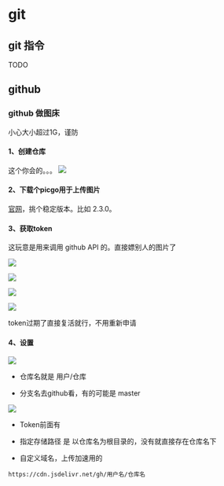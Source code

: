 # git

## git 指令

TODO

## github

### github 做图床

小心大小超过1G，谨防

#### 1、创建仓库

这个你会的。。。
![](https://cdn.jsdelivr.net/gh/gf9276/image/git/20221112171150.png)

#### 2、下载个picgo用于上传图片

[官网](https://molunerfinn.com/PicGo/)，挑个稳定版本。比如 2.3.0。

#### 3、获取token

这玩意是用来调用 github API 的。直接嫖别人的图片了

![](https://cdn.jsdelivr.net/gh/gf9276/image/git/20221112171311.png)

![](https://cdn.jsdelivr.net/gh/gf9276/image/git/20221112171337.png)

![](https://cdn.jsdelivr.net/gh/gf9276/image/git/20221112171347.png)

![](https://cdn.jsdelivr.net/gh/gf9276/image/git/20221112171403.png)


token过期了直接复活就行，不用重新申请

#### 4、设置

![](https://cdn.jsdelivr.net/gh/gf9276/image/git/20221112171458.png)

- 仓库名就是 用户/仓库

- 分支名去github看，有的可能是 master

![](https://cdn.jsdelivr.net/gh/gf9276/image/git/20221112171555.png)


- Token前面有

- 指定存储路径 是 以仓库名为根目录的，没有就直接存在仓库名下

- 自定义域名，上传加速用的

```
https://cdn.jsdelivr.net/gh/用户名/仓库名
```